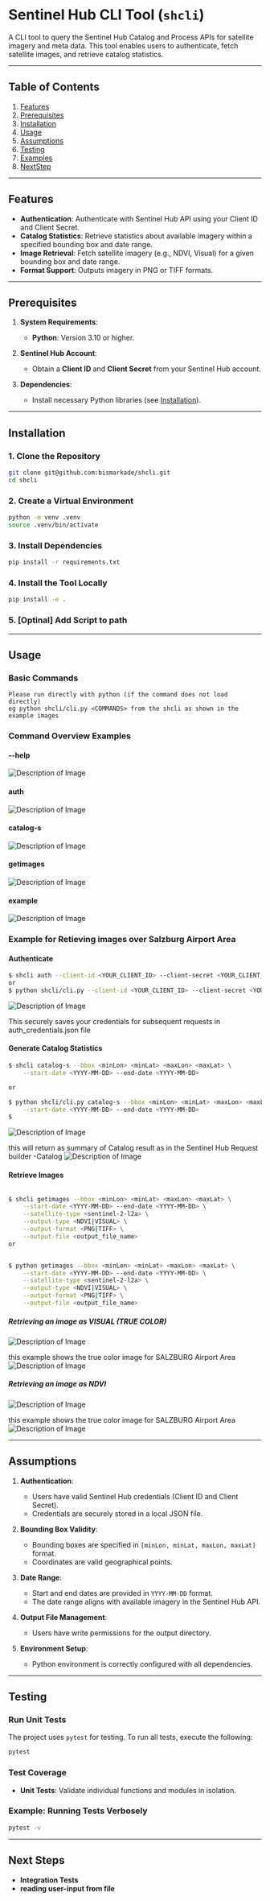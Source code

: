 # Sentinel Hub CLI Tool (`shcli`)

A CLI tool to query the Sentinel Hub Catalog and Process APIs for satellite imagery and meta data. This tool enables users to authenticate, fetch satellite images, and retrieve catalog statistics.

---

## **Table of Contents**

1. [Features](#features)
2. [Prerequisites](#prerequisites)
3. [Installation](#installation)
4. [Usage](#usage)
5. [Assumptions](#assumptions)
6. [Testing](#testing)
7. [Examples](#examples)
8. [NextStep](#NextSteps)

---

## **Features**

- **Authentication**: Authenticate with Sentinel Hub API using your Client ID and Client Secret.
- **Catalog Statistics**: Retrieve statistics about available imagery within a specified bounding box and date range.
- **Image Retrieval**: Fetch satellite imagery (e.g., NDVI, Visual) for a given bounding box and date range.
- **Format Support**: Outputs imagery in PNG or TIFF formats.

---

## **Prerequisites**

1. **System Requirements**:

   - **Python**: Version 3.10 or higher.

2. **Sentinel Hub Account**:

   - Obtain a **Client ID** and **Client Secret** from your Sentinel Hub account.

3. **Dependencies**:
   - Install necessary Python libraries (see [Installation](#installation)).

---

## **Installation**

### 1. Clone the Repository

```bash
git clone git@github.com:bismarkade/shcli.git
cd shcli
```

### 2. Create a Virtual Environment

```bash
python -m venv .venv
source .venv/bin/activate
```

### 3. Install Dependencies

```bash
pip install -r requirements.txt
```

### 4. Install the Tool Locally

```bash
pip install -e .
```
### 5. [Optinal] Add Script to path




---

## **Usage**

### Basic Commands

```text
Please run directly with python (if the command does not load directly)
eg python shcli/cli.py <COMMANDS> from the shcli as shown in the example images
```

### **Command Overview Examples**

#### **--help**

![Description of Image](example/cammand-help.png)

#### **auth**

![Description of Image](example/authCommand.png)

#### **catalog-s**

![Description of Image](example/catalog-command.png)

#### **getimages**

![Description of Image](example/saveImageCommad.png)

#### **example**

![Description of Image](example/showexample.png)

### **Example for Retieving images over Salzburg Airport Area**

#### **Authenticate**

```bash
$ shcli auth --client-id <YOUR_CLIENT_ID> --client-secret <YOUR_CLIENT_SECRET>
or
$ python shcli/cli.py --client-id <YOUR_CLIENT_ID> --client-secret <YOUR_CLIENT_SECRET>
```

![Description of Image](example/auth.png)

This securely saves your credentials for subsequent requests in auth_credentials.json file

#### **Generate Catalog Statistics**

```bash
$ shcli catalog-s --bbox <minLon> <minLat> <maxLon> <maxLat> \
    --start-date <YYYY-MM-DD> --end-date <YYYY-MM-DD>

or

$ python shcli/cli.py catalog-s --bbox <minLon> <minLat> <maxLon> <maxLat> \
    --start-date <YYYY-MM-DD> --end-date <YYYY-MM-DD>
$
```

![Description of Image](example/catalog_query.png)

this will return as summary of Catalog result as in the Sentinel Hub Request builder -Catalog
![Description of Image](example/catalog_result.png)

#### **Retrieve Images**

```bash

$ shcli getimages --bbox <minLon> <minLat> <maxLon> <maxLat> \
    --start-date <YYYY-MM-DD> --end-date <YYYY-MM-DD> \
    --satellite-type <sentinel-2-l2a> \
    --output-type <NDVI|VISUAL> \
    --output-format <PNG|TIFF> \
    --output-file <output_file_name>
or


$ python getimages --bbox <minLon> <minLat> <maxLon> <maxLat> \
    --start-date <YYYY-MM-DD> --end-date <YYYY-MM-DD> \
    --satellite-type <sentinel-2-l2a> \
    --output-type <NDVI|VISUAL> \
    --output-format <PNG|TIFF> \
    --output-file <output_file_name>
```

##### Retrieving an image as VISUAL (TRUE COLOR)

![Description of Image](example/visualImageScript.png)

this example shows the true color image for SALZBURG Airport Area
![Description of Image](example/VISUAL_image.png)

##### Retrieving an image as NDVI

![Description of Image](example/script_ndvi.png)

this example shows the true color image for SALZBURG Airport Area
![Description of Image](example/output_image.png)

---

## **Assumptions**

1. **Authentication**:

   - Users have valid Sentinel Hub credentials (Client ID and Client Secret).
   - Credentials are securely stored in a local JSON file.

2. **Bounding Box Validity**:

   - Bounding boxes are specified in `[minLon, minLat, maxLon, maxLat]` format.
   - Coordinates are valid geographical points.

3. **Date Range**:

   - Start and end dates are provided in `YYYY-MM-DD` format.
   - The date range aligns with available imagery in the Sentinel Hub API.

4. **Output File Management**:

   - Users have write permissions for the output directory.

5. **Environment Setup**:
   - Python environment is correctly configured with all dependencies.

---

## **Testing**

### Run Unit Tests

The project uses `pytest` for testing. To run all tests, execute the following:

```bash
pytest
```

### Test Coverage

- **Unit Tests**: Validate individual functions and modules in isolation.

### Example: Running Tests Verbosely

```bash
pytest -v
```

---

## **Next Steps**

- **Integration Tests**
- **reading user-input from file**
